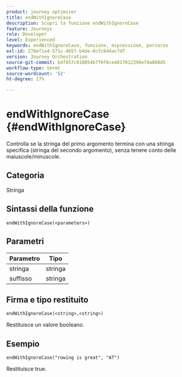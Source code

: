 ```yaml
---
product: journey optimizer
title: endWithIgnoreCase
description: Scopri la funzione endWithIgnoreCase
feature: Journeys
role: Developer
level: Experienced
keywords: endWithIgnoreCase, funzione, espressione, percorso
exl-id: 278ef1a4-571c-4b5f-b4de-0cfc644ac7d7
version: Journey Orchestration
source-git-commit: bdf857c010854b7f0f6ce4817012398e74a068d5
workflow-type: tm+mt
source-wordcount: '52'
ht-degree: 17%

---
```


# endWithIgnoreCase {#endWithIgnoreCase}

Controlla se la stringa del primo argomento termina con una stringa specifica (stringa del secondo argomento), senza tenere conto delle maiuscole/minuscole.

## Categoria

Stringa

## Sintassi della funzione

`endWithIgnoreCase(<parameters>)`

## Parametri

| Parametro | Tipo |
|-----------|------------------|
| stringa | stringa |
| suffisso | stringa |

## Firma e tipo restituito

`endWithIgnoreCase(<string>,<string>)`

Restituisce un valore booleano.

## Esempio

`endWithIgnoreCase("rowing is great", "AT")`

Restituisce true.

